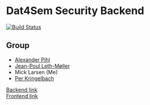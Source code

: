 # Dat4Sem Security Backend

[![Build Status](https://travis-ci.com/micklarsen/security_backend.svg?branch=main)](https://travis-ci.com/micklarsen/security_backend)

## Group

- [Alexander Pihl](https://github.com/AlexanderPihl)
- [Jean-Poul Leth-Møller](https://github.com/Jean-Poul)
- Mick Larsen (Me)
- [Per Kringelbach](https://github.com/cph-pk)

[Backend link](https://github.com/micklarsen/security_backend)  
[Frontend link](https://github.com/micklarsen/security_frontend)